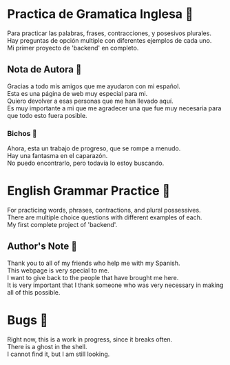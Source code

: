 # Practica de Gramatica Inglesa 📒

Para practicar las palabras, frases, contracciones, y posesivos plurales.<br>
Hay preguntas de opción multiple con diferentes ejemplos de cada uno.<br>
Mi primer proyecto de 'backend' en completo.<br>

## Nota de Autora 🧧

Gracias a todo mis amigos que me ayudaron con mi español.<br>
Esta es una página de web muy especial para mi.<br>
Quiero devolver a esas personas que me han llevado aquí.<br>
Es muy importante a mi que me agradecer una que fue muy necesaria para que todo esto fuera posible.<br>

### Bichos 🦋

Ahora, esta un trabajo de progreso, que se rompe a menudo.<br>
Hay una fantasma en el caparazón.<br>
No puedo encontrarlo, pero todavía lo estoy buscando.<br>

# English Grammar Practice 📖

For practicing words, phrases, contractions, and plural possessives.<br>
There are multiple choice questions with different examples of each.<br>
My first complete project of 'backend'.<br>

## Author's Note 📝

Thank you to all of my friends who help me with my Spanish.<br>
This webpage is very special to me.<br>
I want to give back to the people that have brought me here.<br>
It is very important that I thank someone who was very necessary in making all of this possible.<br>

# Bugs 🐞

Right now, this is a work in progress, since it breaks often.<br>
There is a ghost in the shell.<br>
I cannot find it, but I am still looking.<br>
